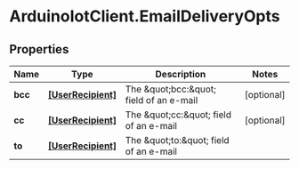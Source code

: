 # ArduinoIotClient.EmailDeliveryOpts

## Properties

Name | Type | Description | Notes
------------ | ------------- | ------------- | -------------
**bcc** | [**[UserRecipient]**](UserRecipient.md) | The \&quot;bcc:\&quot; field of an e-mail | [optional] 
**cc** | [**[UserRecipient]**](UserRecipient.md) | The \&quot;cc:\&quot; field of an e-mail | [optional] 
**to** | [**[UserRecipient]**](UserRecipient.md) | The \&quot;to:\&quot; field of an e-mail | 


